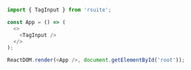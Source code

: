 <!--start-code-->

```js
import { TagInput } from 'rsuite';

const App = () => (
  <>
    <TagInput />
  </>
);

ReactDOM.render(<App />, document.getElementById('root'));
```

<!--end-code-->
